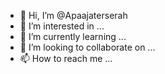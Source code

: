 - 👋 Hi, I’m @Apaajaterserah
- 👀 I’m interested in ...
- 🌱 I’m currently learning ...
- 💞️ I’m looking to collaborate on ...
- 📫 How to reach me ...

<!---
Apaajaterserah/Apaajaterserah is a ✨ special ✨ repository because its `README.md` (this file) appears on your GitHub profile.
You can click the Preview link to take a look at your changes.
--->
